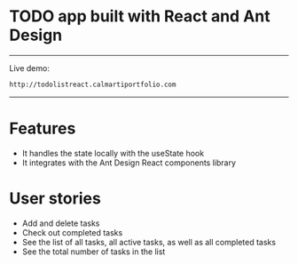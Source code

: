 # TODO app built with React and Ant Design
---
Live demo:
```sh
http://todolistreact.calmartiportfolio.com
```
---
# Features
- It handles the state locally with the useState hook
- It integrates with the Ant Design React components library 

# User stories
- Add and delete tasks
- Check out completed tasks
- See the list of all tasks, all active tasks, as     well as all completed tasks 
- See the total number of tasks in the list

 
